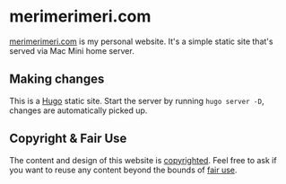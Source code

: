 # merimerimeri.com

[merimerimeri.com](https://merimerimeri.com) is my personal website. It's a simple static site that's served 
via Mac Mini home server.

## Making changes

This is a [Hugo](https://gohugo.io) static site. Start the server by running
`hugo server -D`, changes are automatically picked up.

## Copyright & Fair Use

The content and design of this website is [copyrighted](https://www.copyright.gov/help/faq/faq-general.html#mywork). Feel 
free to ask if you want to reuse any content beyond the bounds of [fair use](https://www.copyright.gov/fair-use/more-info.html).
